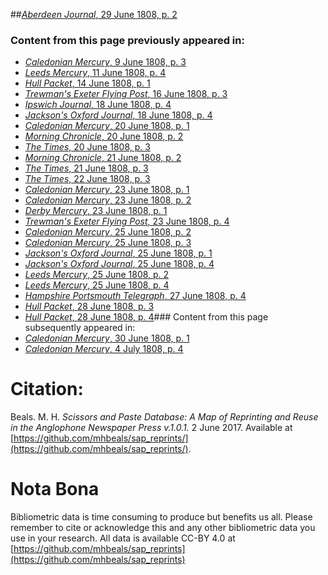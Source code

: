 ##[*Aberdeen Journal*, 29 June 1808, p. 2](https://mhbeals.github.io/sap_html/Aberdeen-Journal/Aberdeen-Journal-29-June-1808-p-2)

### Content from this page previously appeared in:
+ [*Caledonian Mercury*, 9 June 1808, p. 3](https://mhbeals.github.io/sap_html/Caledonian-Mercury/Caledonian-Mercury-9-June-1808-p-3)
+ [*Leeds Mercury*, 11 June 1808, p. 4](https://mhbeals.github.io/sap_html/Leeds-Mercury/Leeds-Mercury-11-June-1808-p-4)
+ [*Hull Packet*, 14 June 1808, p. 1](https://mhbeals.github.io/sap_html/Hull-Packet/Hull-Packet-14-June-1808-p-1)
+ [*Trewman's Exeter Flying Post*, 16 June 1808, p. 3](https://mhbeals.github.io/sap_html/Trewman's-Exeter-Flying-Post/Trewman's-Exeter-Flying-Post-16-June-1808-p-3)
+ [*Ipswich Journal*, 18 June 1808, p. 4](https://mhbeals.github.io/sap_html/Ipswich-Journal/Ipswich-Journal-18-June-1808-p-4)
+ [*Jackson's Oxford Journal*, 18 June 1808, p. 4](https://mhbeals.github.io/sap_html/Jackson's-Oxford-Journal/Jackson's-Oxford-Journal-18-June-1808-p-4)
+ [*Caledonian Mercury*, 20 June 1808, p. 1](https://mhbeals.github.io/sap_html/Caledonian-Mercury/Caledonian-Mercury-20-June-1808-p-1)
+ [*Morning Chronicle*, 20 June 1808, p. 2](https://mhbeals.github.io/sap_html/Morning-Chronicle/Morning-Chronicle-20-June-1808-p-2)
+ [*The Times*, 20 June 1808, p. 3](https://mhbeals.github.io/sap_html/The-Times/The-Times-20-June-1808-p-3)
+ [*Morning Chronicle*, 21 June 1808, p. 2](https://mhbeals.github.io/sap_html/Morning-Chronicle/Morning-Chronicle-21-June-1808-p-2)
+ [*The Times*, 21 June 1808, p. 3](https://mhbeals.github.io/sap_html/The-Times/The-Times-21-June-1808-p-3)
+ [*The Times*, 22 June 1808, p. 3](https://mhbeals.github.io/sap_html/The-Times/The-Times-22-June-1808-p-3)
+ [*Caledonian Mercury*, 23 June 1808, p. 1](https://mhbeals.github.io/sap_html/Caledonian-Mercury/Caledonian-Mercury-23-June-1808-p-1)
+ [*Caledonian Mercury*, 23 June 1808, p. 2](https://mhbeals.github.io/sap_html/Caledonian-Mercury/Caledonian-Mercury-23-June-1808-p-2)
+ [*Derby Mercury*, 23 June 1808, p. 1](https://mhbeals.github.io/sap_html/Derby-Mercury/Derby-Mercury-23-June-1808-p-1)
+ [*Trewman's Exeter Flying Post*, 23 June 1808, p. 4](https://mhbeals.github.io/sap_html/Trewman's-Exeter-Flying-Post/Trewman's-Exeter-Flying-Post-23-June-1808-p-4)
+ [*Caledonian Mercury*, 25 June 1808, p. 2](https://mhbeals.github.io/sap_html/Caledonian-Mercury/Caledonian-Mercury-25-June-1808-p-2)
+ [*Caledonian Mercury*, 25 June 1808, p. 3](https://mhbeals.github.io/sap_html/Caledonian-Mercury/Caledonian-Mercury-25-June-1808-p-3)
+ [*Jackson's Oxford Journal*, 25 June 1808, p. 1](https://mhbeals.github.io/sap_html/Jackson's-Oxford-Journal/Jackson's-Oxford-Journal-25-June-1808-p-1)
+ [*Jackson's Oxford Journal*, 25 June 1808, p. 4](https://mhbeals.github.io/sap_html/Jackson's-Oxford-Journal/Jackson's-Oxford-Journal-25-June-1808-p-4)
+ [*Leeds Mercury*, 25 June 1808, p. 2](https://mhbeals.github.io/sap_html/Leeds-Mercury/Leeds-Mercury-25-June-1808-p-2)
+ [*Leeds Mercury*, 25 June 1808, p. 4](https://mhbeals.github.io/sap_html/Leeds-Mercury/Leeds-Mercury-25-June-1808-p-4)
+ [*Hampshire Portsmouth Telegraph*, 27 June 1808, p. 4](https://mhbeals.github.io/sap_html/Hampshire-Portsmouth-Telegraph/Hampshire-Portsmouth-Telegraph-27-June-1808-p-4)
+ [*Hull Packet*, 28 June 1808, p. 3](https://mhbeals.github.io/sap_html/Hull-Packet/Hull-Packet-28-June-1808-p-3)
+ [*Hull Packet*, 28 June 1808, p. 4](https://mhbeals.github.io/sap_html/Hull-Packet/Hull-Packet-28-June-1808-p-4)### Content from this page subsequently appeared in:
+ [*Caledonian Mercury*, 30 June 1808, p. 1](https://mhbeals.github.io/sap_html/Caledonian-Mercury/Caledonian-Mercury-30-June-1808-p-1)
+ [*Caledonian Mercury*, 4 July 1808, p. 4](https://mhbeals.github.io/sap_html/Caledonian-Mercury/Caledonian-Mercury-4-July-1808-p-4)
                    
# Citation: 

Beals. M. H. *Scissors and Paste Database: A Map of Reprinting and Reuse in the Anglophone Newspaper Press v.1.0.1.* 2 June 2017. Available at [https://github.com/mhbeals/sap_reprints/](https://github.com/mhbeals/sap_reprints/). 
                    
# Nota Bona

Bibliometric data is time consuming to produce but benefits us all. Please remember to cite or acknowledge this and any other bibliometric data you use in your research. All data is available CC-BY 4.0 at [https://github.com/mhbeals/sap_reprints](https://github.com/mhbeals/sap_reprints)